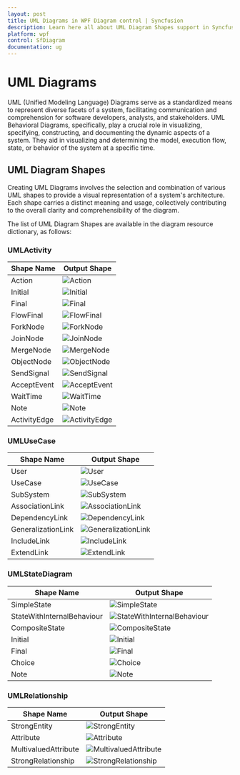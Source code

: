 ```yaml
---
layout: post
title: UML Diagrams in WPF Diagram control | Syncfusion
description: Learn here all about UML Diagram Shapes support in Syncfusion WPF Diagram (SfDiagram) control, its elements and more.
platform: wpf
control: SfDiagram
documentation: ug
---
```


# UML Diagrams

UML (Unified Modeling Language) Diagrams serve as a standardized means to represent diverse facets of a system, facilitating communication and comprehension for software developers, analysts, and stakeholders. UML Behavioral Diagrams, specifically, play a crucial role in visualizing, specifying, constructing, and documenting the dynamic aspects of a system. They aid in visualizing and determining the model, execution flow, state, or behavior of the system at a specific time.

## UML Diagram Shapes

Creating UML Diagrams involves the selection and combination of various UML shapes to provide a visual representation of a system's architecture. Each shape carries a distinct meaning and usage, collectively contributing to the overall clarity and comprehensibility of the diagram.

The list of UML Diagram Shapes are available in the diagram resource dictionary, as follows:

### UMLActivity

| Shape Name | Output Shape |
|---|---|
| Action | ![Action](UMLShapes_images\Action.png) |
| Initial | ![Initial](UMLShapes_images\Initial.PNG) |
| Final| ![Final](UMLShapes_images\Final.PNG) |
| FlowFinal | ![FlowFinal](UMLShapes_images\FlowFinal.PNG) |
| ForkNode | ![ForkNode](UMLShapes_images\ForkNode.PNG) |
| JoinNode | ![JoinNode](UMLShapes_images\JoinNode.PNG) |
| MergeNode | ![MergeNode](UMLShapes_images\MergeNode.PNG) |
| ObjectNode | ![ObjectNode](UMLShapes_images\ObjectNode.PNG) |
| SendSignal |![SendSignal](UMLShapes_images\SendSignal.PNG) |
| AcceptEvent | ![AcceptEvent](UMLShapes_images\AcceptEvent.PNG)|
| WaitTime | ![WaitTime](UMLShapes_images\WaitTime.PNG)|
| Note | ![Note](UMLShapes_images\Note.PNG)|
| ActivityEdge | ![ActivityEdge](UMLShapes_images\ActivityEdge.PNG)|

### UMLUseCase

| Shape Name | Output Shape |
|---|---|
| User | ![User](UMLShapes_images\User.PNG)|
| UseCase | ![UseCase](UMLShapes_images\UseCase.PNG)|
| SubSystem | ![SubSystem](UMLShapes_images\SubSystem.PNG)|
| AssociationLink | ![AssociationLink](UMLShapes_images\AssociationLink.PNG)|
| DependencyLink | ![DependencyLink](UMLShapes_images\DependencyLink.PNG)|
| GeneralizationLink| ![GeneralizationLink](UMLShapes_images\GeneralizationLink.PNG)|
| IncludeLink | ![IncludeLink](UMLShapes_images\IncludeLink.PNG)|
| ExtendLink | ![ExtendLink](UMLShapes_images\ExtendLink.PNG)|

### UMLStateDiagram

| Shape Name | Output Shape |
|---|---|
| SimpleState | ![SimpleState](UMLShapes_images\SimpleState.PNG)|
| StateWithInternalBehaviour| ![StateWithInternalBehaviour](UMLShapes_images\StateWithInternalBehaviour.PNG)|
| CompositeState | ![CompositeState](UMLShapes_images\CompositeState.PNG)|
| Initial | ![Initial](UMLShapes_images\Initial.PNG)|
| Final | ![Final](UMLShapes_images\Final.PNG)|
| Choice| ![Choice](UMLShapes_images\Choice.PNG)|
| Note | ![Note](UMLShapes_images\Note.PNG)|

### UMLRelationship

| Shape Name | Output Shape |
|---|---|
| StrongEntity | ![StrongEntity](UMLShapes_images\StrongEntity.PNG)|
| Attribute | ![Attribute](UMLShapes_images\Attribute.PNG)|
| MultivaluedAttribute | ![MultivaluedAttribute](UMLShapes_images\MultivaluedAttribute.PNG)|
| StrongRelationship | ![StrongRelationship](UMLShapes_images\StrongRelationship.PNG)|


